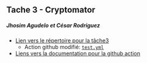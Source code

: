 ## Tache 3 - Cryptomator
##### Jhosim Agudelo et César Rodriguez

- [Lien vers le répertoire pour la tâche3](https://github.com/jupyter333/Cryptomator)
  - Action github modifié: [`test.yml`](https://github.com/jupyter333/Cryptomator/actions/workflows/test.yml)
- [Liens vers la documentation pour la github action ](https://github.com/jupyter333/Cryptomator/blob/develop/flags.md)




